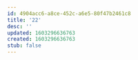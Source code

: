 ```yaml
---
id: 4904acc6-a8ce-452c-a6e5-80f47b2461c8
title: '22'
desc: ''
updated: 1603296636763
created: 1603296636763
stub: false
---
```


